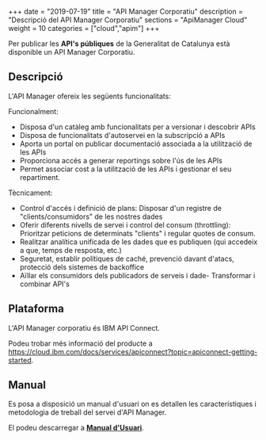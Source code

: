 +++
date        = "2019-07-19"
title       = "API Manager Corporatiu"
description = "Descripció del API Manager Corporatiu"
sections    = "ApiManager Cloud"
weight      = 10
categories  = ["cloud","apim"]
+++

Per publicar les **API's públiques** de la Generalitat de Catalunya està disponible un API Manager Corporatiu.

## Descripció

L'API Manager ofereix les següents funcionalitats:

Funcionalment:

- Disposa d'un catàleg amb funcionalitats per a versionar i descobrir APIs
- Disposa de funcionalitats d'autoservei en la subscripció a APIs
- Aporta un portal on publicar documentació associada a la utilització de les APIs
- Proporciona accés a generar reportings sobre l'ús de les APIs
- Permet associar cost a la utilització de les APIs i gestionar el seu repartiment.

Tècnicament:

- Control d'accés i definició de plans: Disposar d'un registre de "clients/consumidors" de les nostres dades 
- Oferir diferents nivells de servei i control del consum (throttling): Prioritzar peticions de determinats "clients" i regular quotes de consum. 
- Realitzar analítica unificada de les dades que es publiquen (qui accedeix a que, temps de resposta, etc.) 
- Seguretat, establir polítiques de caché, prevenció davant d'atacs, protecció dels sistemes de backoffice 
- Aïllar els consumidors dels publicadors de serveis i dade- 
Transformar i combinar API's

## Plataforma

L'API Manager corporatiu és IBM API Connect.

Podeu trobar més informació del producte a https://cloud.ibm.com/docs/services/apiconnect?topic=apiconnect-getting-started.

## Manual

Es posa a disposició un manual d'usuari on es detallen les característiques i metodologia de treball del servei d'API Manager.

El podeu descarregar a [**Manual d'Usuari**](/related/cloud/Manual-Usuari-APIM.pdf).


